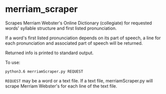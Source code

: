 # merriam_scraper

Scrapes Merriam Webster's Online Dictionary (collegiate) for requested words' syllable structure and first listed pronunciation. 

If a word's first listed pronunciation depends on its part of speech, a line for each pronunciation and associated part of speech will be returned.

Returned info is printed to standard output.

To use:
   ```
   python3.6 merriamScraper.py REQUEST
   ```
```REQUEST``` may be a word or a text file. If a text file, merriamScraper.py will scrape Merriam Webster's for each line of the text file.
